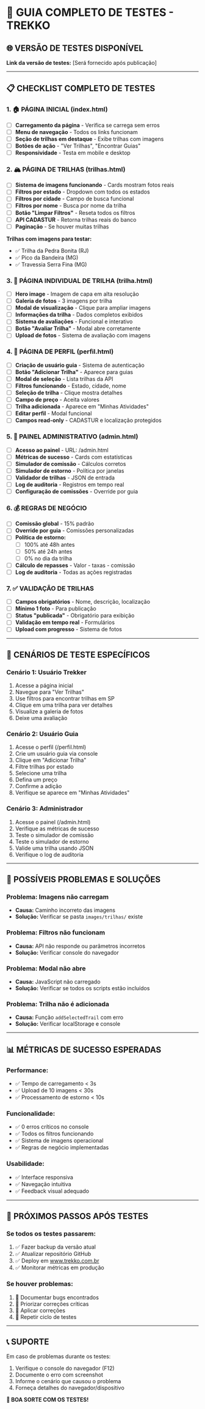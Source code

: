 # 🧪 GUIA COMPLETO DE TESTES - TREKKO

## 🌐 **VERSÃO DE TESTES DISPONÍVEL**

**Link da versão de testes:** [Será fornecido após publicação]

---

## 📋 **CHECKLIST COMPLETO DE TESTES**

### **1. 🏠 PÁGINA INICIAL (index.html)**
- [ ] **Carregamento da página** - Verifica se carrega sem erros
- [ ] **Menu de navegação** - Todos os links funcionam
- [ ] **Seção de trilhas em destaque** - Exibe trilhas com imagens
- [ ] **Botões de ação** - "Ver Trilhas", "Encontrar Guias"
- [ ] **Responsividade** - Testa em mobile e desktop

### **2. 🏔️ PÁGINA DE TRILHAS (trilhas.html)**
- [ ] **Sistema de imagens funcionando** - Cards mostram fotos reais
- [ ] **Filtros por estado** - Dropdown com todos os estados
- [ ] **Filtros por cidade** - Campo de busca funcional
- [ ] **Filtros por nome** - Busca por nome da trilha
- [ ] **Botão "Limpar Filtros"** - Reseta todos os filtros
- [ ] **API CADASTUR** - Retorna trilhas reais do banco
- [ ] **Paginação** - Se houver muitas trilhas

**Trilhas com imagens para testar:**
- ✅ Trilha da Pedra Bonita (RJ)
- ✅ Pico da Bandeira (MG) 
- ✅ Travessia Serra Fina (MG)

### **3. 📄 PÁGINA INDIVIDUAL DE TRILHA (trilha.html)**
- [ ] **Hero image** - Imagem de capa em alta resolução
- [ ] **Galeria de fotos** - 3 imagens por trilha
- [ ] **Modal de visualização** - Clique para ampliar imagens
- [ ] **Informações da trilha** - Dados completos exibidos
- [ ] **Sistema de avaliações** - Funcional e interativo
- [ ] **Botão "Avaliar Trilha"** - Modal abre corretamente
- [ ] **Upload de fotos** - Sistema de avaliação com imagens

### **4. 👤 PÁGINA DE PERFIL (perfil.html)**
- [ ] **Criação de usuário guia** - Sistema de autenticação
- [ ] **Botão "Adicionar Trilha"** - Aparece para guias
- [ ] **Modal de seleção** - Lista trilhas da API
- [ ] **Filtros funcionando** - Estado, cidade, nome
- [ ] **Seleção de trilha** - Clique mostra detalhes
- [ ] **Campo de preço** - Aceita valores
- [ ] **Trilha adicionada** - Aparece em "Minhas Atividades"
- [ ] **Editar perfil** - Modal funcional
- [ ] **Campos read-only** - CADASTUR e localização protegidos

### **5. 🔧 PAINEL ADMINISTRATIVO (admin.html)**
- [ ] **Acesso ao painel** - URL: /admin.html
- [ ] **Métricas de sucesso** - Cards com estatísticas
- [ ] **Simulador de comissão** - Cálculos corretos
- [ ] **Simulador de estorno** - Política por janelas
- [ ] **Validador de trilhas** - JSON de entrada
- [ ] **Log de auditoria** - Registros em tempo real
- [ ] **Configuração de comissões** - Override por guia

### **6. 💰 REGRAS DE NEGÓCIO**
- [ ] **Comissão global** - 15% padrão
- [ ] **Override por guia** - Comissões personalizadas
- [ ] **Política de estorno:**
  - [ ] 100% até 48h antes
  - [ ] 50% até 24h antes
  - [ ] 0% no dia da trilha
- [ ] **Cálculo de repasses** - Valor - taxas - comissão
- [ ] **Log de auditoria** - Todas as ações registradas

### **7. ✅ VALIDAÇÃO DE TRILHAS**
- [ ] **Campos obrigatórios** - Nome, descrição, localização
- [ ] **Mínimo 1 foto** - Para publicação
- [ ] **Status "publicada"** - Obrigatório para exibição
- [ ] **Validação em tempo real** - Formulários
- [ ] **Upload com progresso** - Sistema de fotos

---

## 🎯 **CENÁRIOS DE TESTE ESPECÍFICOS**

### **Cenário 1: Usuário Trekker**
1. Acesse a página inicial
2. Navegue para "Ver Trilhas"
3. Use filtros para encontrar trilhas em SP
4. Clique em uma trilha para ver detalhes
5. Visualize a galeria de fotos
6. Deixe uma avaliação

### **Cenário 2: Usuário Guia**
1. Acesse o perfil (/perfil.html)
2. Crie um usuário guia via console
3. Clique em "Adicionar Trilha"
4. Filtre trilhas por estado
5. Selecione uma trilha
6. Defina um preço
7. Confirme a adição
8. Verifique se aparece em "Minhas Atividades"

### **Cenário 3: Administrador**
1. Acesse o painel (/admin.html)
2. Verifique as métricas de sucesso
3. Teste o simulador de comissão
4. Teste o simulador de estorno
5. Valide uma trilha usando JSON
6. Verifique o log de auditoria

---

## 🐛 **POSSÍVEIS PROBLEMAS E SOLUÇÕES**

### **Problema: Imagens não carregam**
- **Causa:** Caminho incorreto das imagens
- **Solução:** Verificar se pasta `images/trilhas/` existe

### **Problema: Filtros não funcionam**
- **Causa:** API não responde ou parâmetros incorretos
- **Solução:** Verificar console do navegador

### **Problema: Modal não abre**
- **Causa:** JavaScript não carregado
- **Solução:** Verificar se todos os scripts estão incluídos

### **Problema: Trilha não é adicionada**
- **Causa:** Função `addSelectedTrail` com erro
- **Solução:** Verificar localStorage e console

---

## 📊 **MÉTRICAS DE SUCESSO ESPERADAS**

### **Performance:**
- ✅ Tempo de carregamento < 3s
- ✅ Upload de 10 imagens < 30s
- ✅ Processamento de estorno < 10s

### **Funcionalidade:**
- ✅ 0 erros críticos no console
- ✅ Todos os filtros funcionando
- ✅ Sistema de imagens operacional
- ✅ Regras de negócio implementadas

### **Usabilidade:**
- ✅ Interface responsiva
- ✅ Navegação intuitiva
- ✅ Feedback visual adequado

---

## 🚀 **PRÓXIMOS PASSOS APÓS TESTES**

### **Se todos os testes passarem:**
1. ✅ Fazer backup da versão atual
2. ✅ Atualizar repositório GitHub
3. ✅ Deploy em www.trekko.com.br
4. ✅ Monitorar métricas em produção

### **Se houver problemas:**
1. 🔧 Documentar bugs encontrados
2. 🔧 Priorizar correções críticas
3. 🔧 Aplicar correções
4. 🔧 Repetir ciclo de testes

---

## 📞 **SUPORTE**

Em caso de problemas durante os testes:
1. Verifique o console do navegador (F12)
2. Documente o erro com screenshot
3. Informe o cenário que causou o problema
4. Forneça detalhes do navegador/dispositivo

**🎯 BOA SORTE COM OS TESTES!**

